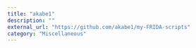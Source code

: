 ```yaml
---
title: "akabe1"
description: ""
external_url: "https://github.com/akabe1/my-FRIDA-scripts"
category: "Miscellaneous"
---
```

